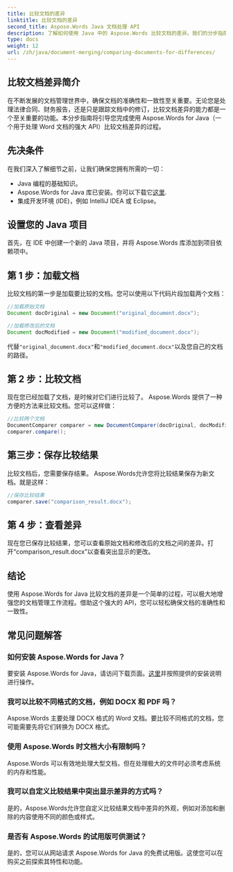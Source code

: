 ```yaml
---
title: 比较文档的差异
linktitle: 比较文档的差异
second_title: Aspose.Words Java 文档处理 API
description: 了解如何使用 Java 中的 Aspose.Words 比较文档的差异。我们的分步指南可确保准确的文档管理。
type: docs
weight: 12
url: /zh/java/document-merging/comparing-documents-for-differences/
---
```


## 比较文档差异简介

在不断发展的文档管理世界中，确保文档的准确性和一致性至关重要。无论您是处理法律合同、财务报告，还是只是跟踪文档中的修订，比较文档差异的能力都是一个至关重要的功能。本分步指南将引导您完成使用 Aspose.Words for Java（一个用于处理 Word 文档的强大 API）比较文档差异的过程。

## 先决条件

在我们深入了解细节之前，让我们确保您拥有所需的一切：

- Java 编程的基础知识。
-  Aspose.Words for Java 库已安装。你可以下载它[这里](https://releases.aspose.com/words/java/).
- 集成开发环境 (IDE)，例如 IntelliJ IDEA 或 Eclipse。

## 设置您的 Java 项目

首先，在 IDE 中创建一个新的 Java 项目，并将 Aspose.Words 库添加到项目依赖项中。

## 第 1 步：加载文档

比较文档的第一步是加载要比较的文档。您可以使用以下代码片段加载两个文档：

```java
//加载原始文档
Document docOriginal = new Document("original_document.docx");

//加载修改后的文档
Document docModified = new Document("modified_document.docx");
```

代替`"original_document.docx"`和`"modified_document.docx"`以及您自己的文档的路径。

## 第 2 步：比较文档

现在您已经加载了文档，是时候对它们进行比较了。 Aspose.Words 提供了一种方便的方法来比较文档。您可以这样做：

```java
//比较两个文档
DocumentComparer comparer = new DocumentComparer(docOriginal, docModified);
comparer.compare();
```

## 第三步：保存比较结果

比较文档后，您需要保存结果。 Aspose.Words允许您将比较结果保存为新文档。就是这样：

```java
//保存比较结果
comparer.save("comparison_result.docx");
```

## 第 4 步：查看差异

现在您已保存比较结果，您可以查看原始文档和修改后的文档之间的差异。打开“comparison_result.docx”以查看突出显示的更改。

## 结论

使用 Aspose.Words for Java 比较文档的差异是一个简单的过程，可以极大地增强您的文档管理工作流程。借助这个强大的 API，您可以轻松确保文档的准确性和一致性。

## 常见问题解答

### 如何安装 Aspose.Words for Java？

要安装 Aspose.Words for Java，请访问下载页面。[这里](https://releases.aspose.com/words/java/)并按照提供的安装说明进行操作。

### 我可以比较不同格式的文档，例如 DOCX 和 PDF 吗？

Aspose.Words 主要处理 DOCX 格式的 Word 文档。要比较不同格式的文档，您可能需要先将它们转换为 DOCX 格式。

### 使用 Aspose.Words 时文档大小有限制吗？

Aspose.Words 可以有效地处理大型文档，但在处理极大的文件时必须考虑系统的内存和性能。

### 我可以自定义比较结果中突出显示差异的方式吗？

是的，Aspose.Words允许您自定义比较结果文档中差异的外观，例如对添加和删除的内容使用不同的颜色或样式。

### 是否有 Aspose.Words 的试用版可供测试？

是的，您可以从网站请求 Aspose.Words for Java 的免费试用版。这使您可以在购买之前探索其特性和功能。